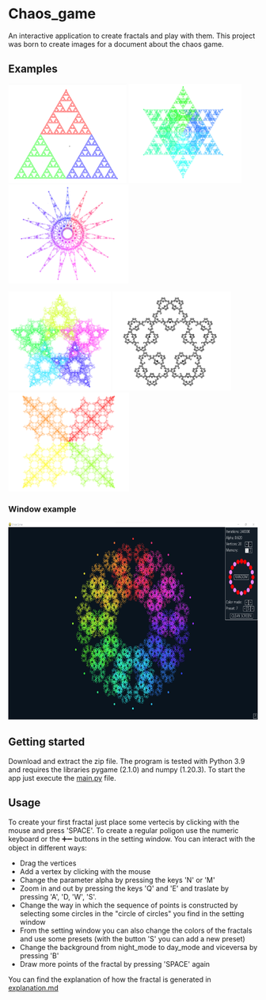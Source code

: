 # Chaos_game
An interactive application to create fractals and play with them.
This project was born to create images for a document about the chaos game.

## Examples
<img src="/images/sierp_white.png" height="200"></img>
<img src="/images/6_Biter_white.png" height="200"></img>
<img src="/images/15_star_white.png" height="200"></img>

<img src="/images/5H2BigIter.png" height="200"></img>
<img src="/images/5black&white.png" height="200"></img>
<img src="/images/4M2_Biter_white.png" height="200"></img>


### Window example
<img src="/images/window_example.png" height="400">

## Getting started
Download and extract the zip file.
The program is  tested with Python 3.9 and requires the libraries pygame (2.1.0) and numpy (1.20.3).
To start the app just execute the [main.py](https://github.com/daviBera/Chaos_game/blob/main/main.py) file.

## Usage
To create your first fractal just place some vertecis by clicking with the mouse and press 'SPACE'.
To create a regular poligon use the numeric keyboard or the ➕➖ buttons in the setting window.
You can interact with the object in different ways:
- Drag the vertices
- Add a vertex by clicking with the mouse
- Change the parameter alpha by pressing the keys 'N' or 'M'
- Zoom in and out by pressing the keys 'Q' and 'E' and traslate by pressing 'A', 'D, 'W', 'S'.
- Change the way in which the sequence of points is constructed by selecting some circles in the "circle of circles" you find in the setting window
- From the setting window you can also change the colors of the fractals and use some presets (with the button 'S' you can add a new preset)
- Change the background from night_mode to day_mode and viceversa by pressing 'B'
- Draw more points of the fractal by pressing 'SPACE' again

You can find the explanation of how the fractal is generated in [explanation.md](https://github.com/daviBera/Chaos_game/blob/main/expalnation.md)
